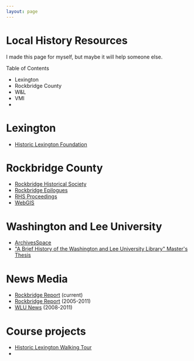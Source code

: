 ```yaml
---
layout: page
---
```

# Local History Resources

I made this page for myself, but maybe it will help someone else.

Table of Contents 
* Lexington
* Rockbridge County
* W&L
* VMI
* 

# Lexington
* [Historic Lexington Foundation](http://historiclexington.org/)

# Rockbridge County
* [Rockbridge Historical Society](http://www.rockhist.org/)
* [Rockbridge Epilogues](http://www.historicrockbridge.com/)
* [RHS Proceedings](http://www.historicrockbridge.com/rhs/proceedings.html)
* [WebGIS](https://www.webgis.net/va/rockbridge/)

# Washington and Lee University
* [ArchivesSpace]()
* ["A Brief History of the Washington and Lee University
Library" Master's Thesis](https://ils.unc.edu/MSpapers/3564.pdf)

# News Media
* [Rockbridge Report](http://rockbridgereport.academic.wlu.edu/) (current)
* [Rockbridge Report](http://journalism.wlu.edu/rrarchive/) (2005-2011)
* [WLU News](https://wlunews.wordpress.com/) (2008-2011)

# Course projects
* [Historic Lexington Walking Tour](http://historiclexington.omeka.wlu.edu/)
* 